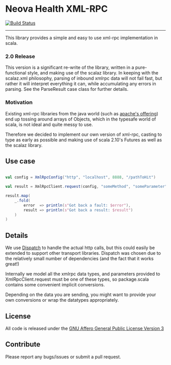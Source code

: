 
# Neova Health XML-RPC
[![Build Status](https://travis-ci.org/NeovaHealth/t4xmlrpc.svg?branch=master)](https://travis-ci.org/NeovaHealth/t4xmlrpc)

***

This library provides a simple and easy to use xml-rpc implementation in scala.

### 2.0 Release ###

This version is a significant re-write of the library, written in a pure-functional style, and making
use of the scalaz library. In keeping with the scalaz.xml philosophy, parsing of inbound xmlrpc data will
not fail fast, but rather it will interpret everything it can, while accumulating any errors in parsing.
See the ParseResult case class for further details.

### Motivation

Existing xml-rpc libraries from the java world (such as [apache's offering](http://ws.apache.org/xmlrpc/))
end up tossing around arrays of Objects, which in the typesafe world of scala, is
not ideal and quite messy to use.

Therefore we decided to implement our own version of xml-rpc, casting to type as
early as possible and making use of scala 2.10's Futures as well as the scalaz library.

## Use case

```scala

val config = XmlRpcConfig("http", "localhost", 8888, "/pathToHit")

val result = XmlRpcClient.request(config, "someMethod", "someParameter")

result.map(
    _.fold(
        error  => println(s"Got back a fault: $error"),
        result => println(s"Got back a result: $result")
    )
)

```

## Details

We use [Dispatch](https://github.com/dispatch/reboot) to handle the actual http calls, but this
could easily be extended to support other transport libraries. Dispatch was chosen due to the
relatively small number of dependencies (and the fact that it works great!)

Internally we model all the xmlrpc data types, and parameters provided to XmlRpcClient.request
must be one of these types, so package.scala contains some convenient implicit conversions.

Depending on the data you are sending, you might want to provide your own
conversions or wrap the datatypes appropriately.

## License

All code is released under the [GNU Affero General Public License Version 3](http://www.gnu.org/licenses/agpl-3.0.html)

## Contribute

Please report any bugs/issues or submit a pull request.
